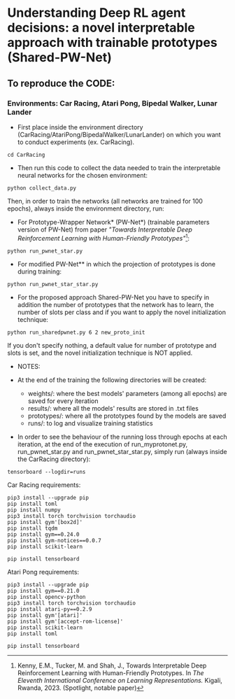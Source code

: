 # Understanding Deep RL agent decisions: a novel interpretable approach with trainable prototypes (Shared-PW-Net)


## To reproduce the CODE:
### Environments: Car Racing, Atari Pong, Bipedal Walker, Lunar Lander

- First place inside the environment directory (CarRacing/AtariPong/BipedalWalker/LunarLander) on which you want to conduct experiments (ex. CarRacing). 
```
cd CarRacing
```

- Then run this code to collect the data needed to train the interpretable neural networks for the chosen environment:
```
python collect_data.py
```

Then, in order to train the networks (all networks are trained for 100 epochs), always inside the environment directory, run:

- For Prototype-Wrapper Network* (PW-Net*) (trainable parameters version of PW-Net) from paper *"Towards Interpretable Deep Reinforcement Learning with Human-Friendly Prototypes"*[^1]:
```
python run_pwnet_star.py
```

- For modified PW-Net** in which the projection of prototypes is done during training:
```
python run_pwnet_star_star.py
```

- For the proposed approach Shared-PW-Net you have to specify in addition the number of prototypes that the network has to learn, the number of slots per class and if you want to apply the novel initialization technique:
```
python run_sharedpwnet.py 6 2 new_proto_init
```
If you don't specify nothing, a default value for number of prototype and slots is set, and the novel initialization technique is NOT applied.

- NOTES:

- At the end of the training the following directories will be created:
    - weights/: where the best models' parameters (among all epochs) are saved for every iteration 
    - results/: where all the models' results are stored in .txt files
    - prototypes/: where all the prototypes found by the models are saved 
    - runs/: to log and visualize training statistics



- In order to see the behaviour of the running loss through epochs at each iteration, at the end of the execution of run_myprotonet.py, run_pwnet_star.py and run_pwnet_star_star.py, simply run (always inside the CarRacing directory):
```
tensorboard --logdir=runs
```

[^1]: Kenny, E.M., Tucker, M. and Shah, J., Towards Interpretable Deep Reinforcement Learning with Human-Friendly Prototypes. In *The Eleventh International Conference on Learning Representations.* Kigali, Rwanda, 2023. (Spotlight, notable paper)

Car Racing requirements:
```
pip3 install --upgrade pip
pip install toml
pip install numpy
pip3 install torch torchvision torchaudio
pip install gym'[box2d]'
pip install tqdm
pip install gym==0.24.0
pip install gym-notices==0.0.7
pip install scikit-learn

pip install tensorboard
```
Atari Pong requirements:
```
pip3 install --upgrade pip
pip install gym==0.21.0  
pip install opencv-python
pip3 install torch torchvision torchaudio
pip install atari-py==0.2.9
pip install gym'[atari]'
pip install gym'[accept-rom-license]'
pip install scikit-learn
pip install toml

pip install tensorboard
```
